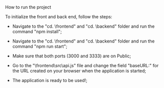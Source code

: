 
How to run the project

To initialize the front and back end, follow the steps:

- Navigate to the "cd. \frontend\"  and  "cd. \backend\" folder and run the command "npm install";

- Navigate to the "cd. \frontend\" and "cd. \backend\" folder and run the command "npm run start";

- Make sure that both ports (3000 and 3333) are on Public;

- Go to the "\frontend\src\api.js" file and change the field  "baseURL:" for the URL 
created on your browser when the application is started;

- The application is ready to be used!;
